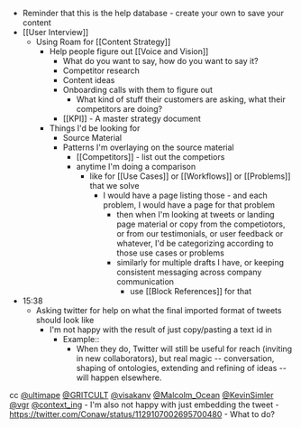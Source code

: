 - Reminder that this is the help database - create your own to save your content
- [[User Interview]]
    - Using Roam for [[Content Strategy]] 
        - Help people figure out [[Voice and Vision]]
            - What do you want to say, how do you want to say it?
            - Competitor research
            - Content ideas
            - Onboarding calls with them to figure out
                - What kind of stuff their customers are asking, what their competitors are doing?
            - [[KPI]] - A master strategy document
        - Things I'd be looking for
            - Source Material
            - Patterns I'm overlaying on the source material
                - [[Competitors]] - list out the competiors
                - anytime I'm doing a comparison 
                    - like for [[Use Cases]] or [[Workflows]] or [[Problems]] that we solve
                        - I would have a page listing those - and each problem, I would have a page for that problem
                            - then when I'm looking at tweets or landing page material or copy from the competiotors, or from our testimonials, or user feedback or whatever, I'd be categorizing according to those use cases or problems
                            - similarly for multiple drafts I have, or keeping consistent messaging across company communication
                                - use [[Block References]] for that
- 15:38
    - Asking twitter for help on what the final imported format of tweets should look like
        - I'm not happy with the result of just copy/pasting a text id in
            - Example::
                - When they do, Twitter will still be useful for reach (inviting in new collaborators), but real magic --  conversation, shaping of ontologies, extending and refining of ideas -- will happen elsewhere. 

cc [@ultimape](https://twitter.com/ultimape) [@GRITCULT](https://twitter.com/GRITCULT) [@visakanv](https://twitter.com/visakanv) [@Malcolm_Ocean](https://twitter.com/Malcolm_Ocean) [@KevinSimler](https://twitter.com/KevinSimler) [@vgr](https://twitter.com/vgr) [@context_ing](https://twitter.com/context_ing)
        - I'm also not happy with just embedding the tweet
            - https://twitter.com/Conaw/status/1129107002695700480
        - What to do?
